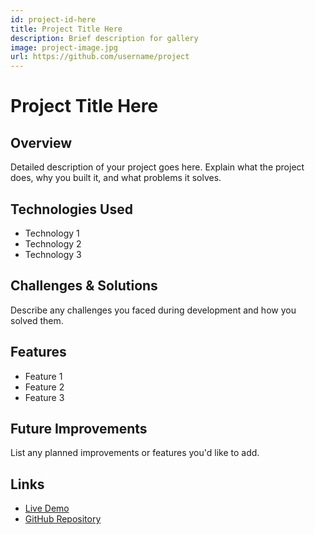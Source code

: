 ```yaml
---
id: project-id-here
title: Project Title Here
description: Brief description for gallery
image: project-image.jpg
url: https://github.com/username/project
---
```


# Project Title Here

## Overview
Detailed description of your project goes here. Explain what the project does, why you built it, and what problems it solves.

## Technologies Used
- Technology 1
- Technology 2
- Technology 3

## Challenges & Solutions
Describe any challenges you faced during development and how you solved them.

## Features
- Feature 1
- Feature 2
- Feature 3

## Future Improvements
List any planned improvements or features you'd like to add.

## Links
- [Live Demo](https://your-demo-url.com)
- [GitHub Repository](https://github.com/username/project)
